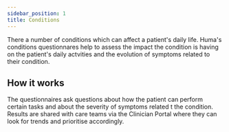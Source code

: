 ```yaml
---
sidebar_position: 1
title: Conditions
---
```


There a number of conditions which can affect a patient's daily life. Huma's conditions questionnares help to assess the impact the condition is having on the patient's daily actvities and the evolution of symptoms related to their condition.

## How it works

The questionnaires ask questions about how the patient can perform certain tasks and about the severity of symptoms related t the condition. Results are shared with care teams via the Clinician Portal where they can look for trends and prioritise accordingly.


